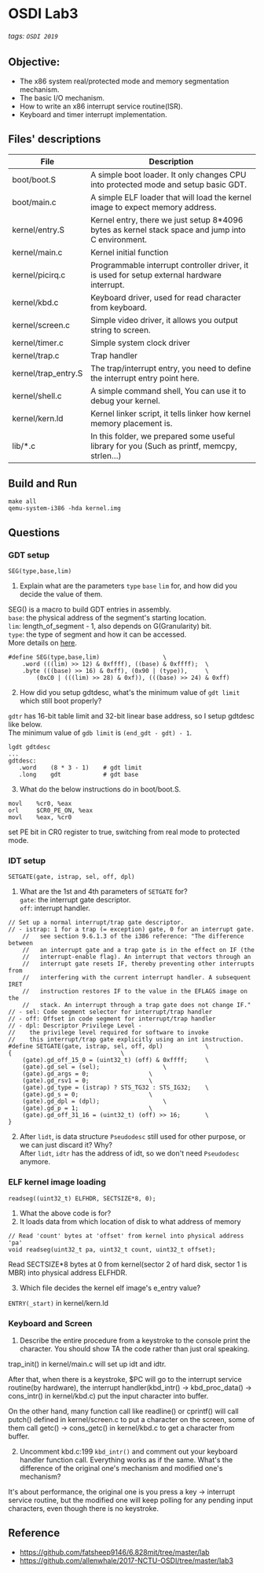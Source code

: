 # OSDI Lab3
###### tags: `OSDI 2019`

## Objective:
+ The x86 system real/protected mode and memory segmentation mechanism.
+ The basic I/O mechanism.
+ How to write an x86 interrupt service routine(ISR).
+ Keyboard and timer interrupt implementation.

## Files' descriptions
| File | Description |
| -------- | -------- | 
| boot/boot.S     | A simple boot loader. It only changes CPU into protected mode and setup basic GDT.     | 
| boot/main.c | A simple ELF loader that will load the kernel image to expect memory address.
| kernel/entry.S|Kernel entry, there we just setup 8\*4096 bytes as kernel stack space and jump into C environment.
|kernel/main.c|Kernel initial function
|kernel/picirq.c|Programmable interrupt controller driver, it is used for setup external hardware interrupt.
|kernel/kbd.c|Keyboard driver, used for read character from keyboard.
|kernel/screen.c|Simple video driver, it allows you output string to screen.
|kernel/timer.c|Simple system clock driver
|kernel/trap.c|Trap handler
|kernel/trap_entry.S|The trap/interrupt entry, you need to define the interrupt entry point here.
|kernel/shell.c| A simple command shell, You can use it to debug your kernel.
|kernel/kern.ld| Kernel linker script, it tells linker how kernel memory placement is.
|lib/\*.c| In this folder, we prepared some useful library for you (Such as printf, memcpy, strlen…)

## Build and Run
```
make all
qemu-system-i386 -hda kernel.img
```

## Questions
### GDT setup

`SEG(type,base,lim)`
1. Explain what are the parameters `type` `base` `lim` for, and how did you decide the value of them.

SEG() is a macro to build GDT entries in assembly.</br>
`base`: the physical address of the segment's starting location.</br>
`lim`: length_of_segment - 1, also depends on G(Granularity) bit.</br>
`type`: the type of segment and how it can be accessed.</br>
More details on [here](https://0xax.gitbooks.io/linux-insides/content/Booting/linux-bootstrap-2.html).

```
#define SEG(type,base,lim)					\
    .word (((lim) >> 12) & 0xffff), ((base) & 0xffff);	\
    .byte (((base) >> 16) & 0xff), (0x90 | (type)),		\
        (0xC0 | (((lim) >> 28) & 0xf)), (((base) >> 24) & 0xff)
```

 2. How did you setup gdtdesc, what's the minimum value of `gdt limit` which still boot properly?
 
`gdtr` has 16-bit table limit and 32-bit linear base address, so I setup gdtdesc like below.</br>
The minimum value of `gdb limit` is `(end_gdt - gdt) - 1`.
 
 ```clike
 lgdt gdtdesc
 ...
 gdtdesc:
    .word    (8 * 3 - 1)    # gdt limit
    .long    gdt            # gdt base
 ```
 
 
 3. What do the below instructions do in boot/boot.S.

```clike
movl    %cr0, %eax
orl     $CR0_PE_ON, %eax
movl    %eax, %cr0
```

set PE bit in CR0 register to true, switching from real mode to protected mode.


### IDT setup

`SETGATE(gate, istrap, sel, off, dpl)`
1. What are the 1st and 4th parameters of `SETGATE` for?</br>
`gate`: the interrupt gate descriptor.</br>
`off`: interrupt handler.

```=
// Set up a normal interrupt/trap gate descriptor.
// - istrap: 1 for a trap (= exception) gate, 0 for an interrupt gate.
    //   see section 9.6.1.3 of the i386 reference: "The difference between
    //   an interrupt gate and a trap gate is in the effect on IF (the
    //   interrupt-enable flag). An interrupt that vectors through an
    //   interrupt gate resets IF, thereby preventing other interrupts from
    //   interfering with the current interrupt handler. A subsequent IRET
    //   instruction restores IF to the value in the EFLAGS image on the
    //   stack. An interrupt through a trap gate does not change IF."
// - sel: Code segment selector for interrupt/trap handler
// - off: Offset in code segment for interrupt/trap handler
// - dpl: Descriptor Privilege Level -
//	  the privilege level required for software to invoke
//	  this interrupt/trap gate explicitly using an int instruction.
#define SETGATE(gate, istrap, sel, off, dpl)			\
{								\
    (gate).gd_off_15_0 = (uint32_t) (off) & 0xffff;		\
    (gate).gd_sel = (sel);					\
    (gate).gd_args = 0;					\
    (gate).gd_rsv1 = 0;					\
    (gate).gd_type = (istrap) ? STS_TG32 : STS_IG32;	\
    (gate).gd_s = 0;					\
    (gate).gd_dpl = (dpl);					\
    (gate).gd_p = 1;					\
    (gate).gd_off_31_16 = (uint32_t) (off) >> 16;		\
}
```

2. After `lidt`, is data structure `Pseudodesc` still used for other purpose, or we can just discard it? Why?</br>
After `lidt`, `idtr` has the address of idt, so we don't need `Pseudodesc` anymore.


### ELF kernel image loading

`readseg((uint32_t) ELFHDR, SECTSIZE*8, 0);`
1. What the above code is for?
2. It loads data from which location of disk to what address of memory

```
// Read 'count' bytes at 'offset' from kernel into physical address 'pa'
void readseg(uint32_t pa, uint32_t count, uint32_t offset);
```

Read SECTSIZE*8 bytes at 0 from kernel(sector 2 of hard disk, sector 1 is MBR) into physical address ELFHDR.

3. Which file decides the kernel elf image's e_entry value?

`ENTRY(_start)` in kernel/kern.ld


### Keyboard and Screen
1. Describe the entire procedure from a keystroke to the console print the character. You should show TA the code rather than just oral speaking.

trap_init() in kernel/main.c will set up idt and idtr.

After that, when there is a keystroke, $PC will go to the interrupt service routine(by hardware), the interrupt handler(kbd_intr() -> kbd_proc_data() -> cons_intr() in kernel/kbd.c) put the input character into buffer.

On the other hand, many function call like readline() or cprintf() will call putch() defined in kernel/screen.c to put a character on the screen, some of them call getc() -> cons_getc() in kernel/kbd.c to get a character from buffer.

2. Uncomment kbd.c:199 `kbd_intr()` and comment out your keyboard handler function call. Everything works as if the same. What's the difference of the original one's mechanism and modified one's mechanism?

It's about performance, the original one is you press a key -> interrupt service routine, but the modified one will keep polling for any pending input characters, even though there is no keystroke.


## Reference
+ https://github.com/fatsheep9146/6.828mit/tree/master/lab
+ https://github.com/allenwhale/2017-NCTU-OSDI/tree/master/lab3

